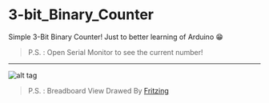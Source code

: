 # 3-bit_Binary_Counter
Simple 3-Bit Binary Counter!
Just to better learning of Arduino :grin:
> P.S. : Open Serial Monitor to see the current number!
___


![alt tag](https://raw.githubusercontent.com/MohamadKh75/3-bit_Binary_Counter/master/3%20Bit%20Counter_bb.jpg)

> P.S. : Breadboard View Drawed By [Fritzing](http://fritzing.org "Official Site")
